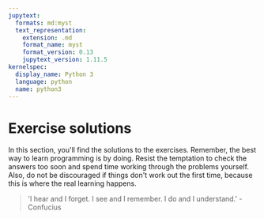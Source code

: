 ```yaml
---
jupytext:
  formats: md:myst
  text_representation:
    extension: .md
    format_name: myst
    format_version: 0.13
    jupytext_version: 1.11.5
kernelspec:
  display_name: Python 3
  language: python
  name: python3
---
```


# Exercise solutions

In this section, you'll find the solutions to the exercises. Remember, the best way to learn programming is by doing. Resist the temptation to check the answers too soon and spend time working through the problems yourself. Also, do not be discouraged if things don't work out the first time, because this is where the real learning happens.

> 'I hear and I forget. I see and I remember. I do and I understand.' - Confucius
